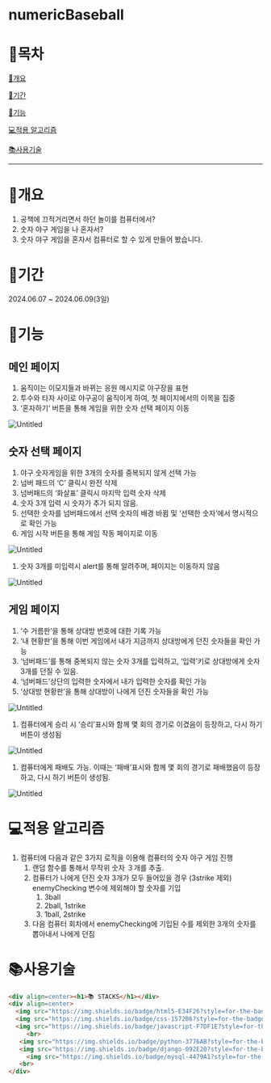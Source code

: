 # numericBaseball

# 📄목차

[🛶개요](https://www.notion.so/0345fd645deb48b980194740dad6426d?pvs=21)

[📅기간](https://www.notion.so/0345fd645deb48b980194740dad6426d?pvs=21)

[📘기능](https://www.notion.so/0345fd645deb48b980194740dad6426d?pvs=21)

[💻적용 알고리즘](https://www.notion.so/0345fd645deb48b980194740dad6426d?pvs=21)

[📚사용기술](https://www.notion.so/0345fd645deb48b980194740dad6426d?pvs=21)

---

# 🛶개요

1. 공책에 끄적거리면서 하던 놀이를 컴퓨터에서?
2. 숫자 야구 게임을 나 혼자서?
3. 숫자 야구 게임을 혼자서 컴퓨터로 할 수 있게 만들어 봤습니다.

# 📅기간

2024.06.07 ~ 2024.06.09(3일)

# 📘기능

## 메인 페이지

1. 움직이는 이모지들과 바뀌는 응원 메시지로 야구장을 표현
2. 투수와 타자 사이로 야구공이 움직이게 하여, 첫 페이지에서의 이목을 집중
3. ‘혼자하기‘ 버튼을 통해 게임을 위한 숫자 선택 페이지 이동

![Untitled](https://prod-files-secure.s3.us-west-2.amazonaws.com/64d1e119-1729-45b6-977e-fe8866bd1334/ddfd0e46-c00c-46ab-adee-7334da47038d/Untitled.png)

## 숫자 선택 페이지

1. 야구 숫자게임을 위한 3개의 숫자를 중복되지 않게 선택 가능
2. 넘버 패드의 ‘C’ 클릭시 완전 삭제
3. 넘버패드의 ‘화살표’ 클릭시 마지막 입력 숫자 삭제
4. 숫자 3개 입력 시 숫자가 추가 되지 않음.
5. 선택한 숫자를  넘버패드에서 선택 숫자의 배경 바뀜 및 ‘선택한 숫자’에서 명시적으로 확인 가능
6. 게임 시작 버튼을 통해 게임 작동 페이지로 이동

![Untitled](https://prod-files-secure.s3.us-west-2.amazonaws.com/64d1e119-1729-45b6-977e-fe8866bd1334/31dc7920-ecf2-4a58-b6e9-4f0b60d06ea5/Untitled.png)

1. 숫자 3개를 미입력시 alert를 통해 알려주며, 페이지는 이동하지 않음

![Untitled](https://prod-files-secure.s3.us-west-2.amazonaws.com/64d1e119-1729-45b6-977e-fe8866bd1334/84fffc93-d5fa-4793-879f-7bba95802a5c/Untitled.png)

## 게임 페이지

1. ‘수 거름판’을 통해 상대방 번호에 대한 기록 가능
2. ‘내 현황판’을 통해 이번 게임에서 내가 지금까지 상대방에게 던진 숫자들을 확인 가능
3. ‘넘버패드’를 통해 중복되지 않는 숫자 3개를 입력하고, ‘입력’키로 상대방에게 숫자 3개를 던질 수 있음.
4. ‘넘버패드’상단의 입력한 숫자에서 내가 입력한 숫자를 확인 가능
5. ‘상대방 현황판’을 통해 상대방이 나에게 던진 숫자들을 확인 가능

![Untitled](https://prod-files-secure.s3.us-west-2.amazonaws.com/64d1e119-1729-45b6-977e-fe8866bd1334/45405c88-8356-4a34-9877-831a572bc678/Untitled.png)

1. 컴퓨터에게 승리 시 ‘승리’표시와 함께 몇 회의 경기로 이겼음이 등장하고, 다시 하기 버튼이 생성됨

![Untitled](https://prod-files-secure.s3.us-west-2.amazonaws.com/64d1e119-1729-45b6-977e-fe8866bd1334/0ac5f3be-6097-4f4f-84d3-a89e2e779395/Untitled.png)

1. 컴퓨터에게 패배도 가능. 이때는 ‘패배’표시와 함께 몇 회의 경기로 패배했음이 등장하고, 다시 하기 버튼이 생성됨.

![Untitled](https://prod-files-secure.s3.us-west-2.amazonaws.com/64d1e119-1729-45b6-977e-fe8866bd1334/d47320e3-99f0-427d-ae5d-ac328255e347/Untitled.png)

# 💻적용 알고리즘

1. 컴퓨터에 다음과 같은 3가지 로직을 이용해 컴퓨터의 숫자 야구 게임 진행
    1. 랜덤 함수를 통해서 무작위 숫자 ３개를 추출.
    2. 컴퓨터가 나에게 던진 숫자 3개가 모두 들어있을 경우 (3strike 제외) enemyChecking 변수에 제외해야 할 숫자를 기입
        1. 3ball
        2. 2ball, 1strike
        3. 1ball, 2strike
    3. 다음 컴퓨터 회차에서 enemyChecking에 기입된 수를 제외한 3개의 숫자를 뽑아내서 나에게 던짐

# 📚사용기술

```html
<div align=center><h1>📚 STACKS</h1></div>
<div align=center>
  <img src="https://img.shields.io/badge/html5-E34F26?style=for-the-badge&logo=html5&logoColor=white"> 
  <img src="https://img.shields.io/badge/css-1572B6?style=for-the-badge&logo=css3&logoColor=white"> 
  <img src="https://img.shields.io/badge/javascript-F7DF1E?style=for-the-badge&logo=javascript&logoColor=black"> 
	 <br>
   <img src="https://img.shields.io/badge/python-3776AB?style=for-the-badge&logo=python&logoColor=white"> 
   <img src="https://img.shields.io/badge/django-092E20?style=for-the-badge&logo=django&logoColor=white">
	 <img src="https://img.shields.io/badge/mysql-4479A1?style=for-the-badge&logo=mysql&logoColor=white"> 
   <br>
</div>
```
